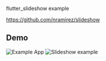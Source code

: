 
flutter_slideshow example

https://github.com/nramirez/slideshow

## Demo

![Example App](https://user-images.githubusercontent.com/1899538/227728628-0ea98843-173f-4262-90e5-d94f2a99f4bb.png)
![Slideshow example](https://user-images.githubusercontent.com/1899538/227728646-c53e2690-0b08-4764-9a48-511bb01f74dd.png)
